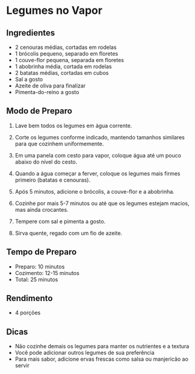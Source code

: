 # Legumes no Vapor

## Ingredientes
- 2 cenouras médias, cortadas em rodelas
- 1 brócolis pequeno, separado em floretes
- 1 couve-flor pequena, separada em floretes
- 1 abobrinha média, cortada em rodelas
- 2 batatas médias, cortadas em cubos
- Sal a gosto
- Azeite de oliva para finalizar
- Pimenta-do-reino a gosto

## Modo de Preparo
1. Lave bem todos os legumes em água corrente.

2. Corte os legumes conforme indicado, mantendo tamanhos similares para que cozinhem uniformemente.

3. Em uma panela com cesto para vapor, coloque água até um pouco abaixo do nível do cesto.

4. Quando a água começar a ferver, coloque os legumes mais firmes primeiro (batatas e cenouras).

5. Após 5 minutos, adicione o brócolis, a couve-flor e a abobrinha.

6. Cozinhe por mais 5-7 minutos ou até que os legumes estejam macios, mas ainda crocantes.

7. Tempere com sal e pimenta a gosto.

8. Sirva quente, regado com um fio de azeite.

## Tempo de Preparo
- Preparo: 10 minutos
- Cozimento: 12-15 minutos
- Total: 25 minutos

## Rendimento
- 4 porções

## Dicas
- Não cozinhe demais os legumes para manter os nutrientes e a textura
- Você pode adicionar outros legumes de sua preferência
- Para mais sabor, adicione ervas frescas como salsa ou manjericão ao servir
